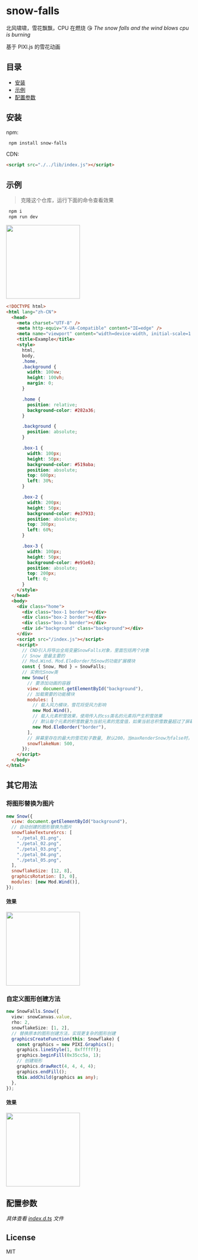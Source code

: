 # snow-falls

北风啸啸，雪花飘飘，CPU 在燃烧 😘
_The snow falls and the wind blows cpu is burning_

基于 PIXI.js 的雪花动画

## 目录

- [安装](#安装)
- [示例](#示例)
- [配置参数](#配置参数)

## 安装

npm:

```sh
 npm install snow-falls
```

CDN:

```html
<script src="./../lib/index.js"></script>
```

## 示例

> 克隆这个仓库，运行下面的命令查看效果

```sh
 npm i
 npm run dev
```

<div style="margin-bottom: 5px">
  <img src="docs/example_01.png" width="200" />
</div>

```html
<!DOCTYPE html>
<html lang="zh-CN">
  <head>
    <meta charset="UTF-8" />
    <meta http-equiv="X-UA-Compatible" content="IE=edge" />
    <meta name="viewport" content="width=device-width, initial-scale=1.0" />
    <title>Example</title>
    <style>
      html,
      body,
      .home,
      .background {
        width: 100vw;
        height: 100vh;
        margin: 0;
      }

      .home {
        position: relative;
        background-color: #282a36;
      }

      .background {
        position: absolute;
      }

      .box-1 {
        width: 100px;
        height: 50px;
        background-color: #519aba;
        position: absolute;
        top: 600px;
        left: 30%;
      }

      .box-2 {
        width: 200px;
        height: 50px;
        background-color: #e37933;
        position: absolute;
        top: 300px;
        left: 60%;
      }

      .box-3 {
        width: 100px;
        height: 50px;
        background-color: #e91e63;
        position: absolute;
        top: 200px;
        left: 0;
      }
    </style>
  </head>
  <body>
    <div class="home">
      <div class="box-1 border"></div>
      <div class="box-2 border"></div>
      <div class="box-3 border"></div>
      <div id="background" class="background"></div>
    </div>
    <script src="/index.js"></script>
    <script>
      // CND引入将导出全局变量SnowFalls对象，里面包括两个对象
      // Snow 是最主要的
      // Mod.Wind、Mod.EleBorder为Snow的功能扩展模块
      const { Snow, Mod } = SnowFalls;
      // 实例化Snow类
      new Snow({
        // 要添加动画的容器
        view: document.getElementById("background"),
        // 加载需要的功能模块
        modules: [
          // 载入风力模块，雪花将受风力影响
          new Mod.Wind(),
          // 载入元素积雪效果，使用传入的css类名的元素将产生积雪效果
          // 默认每个元素的积雪数量为当前元素的宽度值，如果当前总积雪数量超过了屏幕里存在的最大的雪花粒子数量，将不在产生下雪效果，请提高snowflakeNum的值解决，过多的边界将产生严重的性能影响
          new Mod.EleBorder("border"),
        ],
        // 屏幕里存在的最大的雪花粒子数量, 默认200。当maxRenderSnow为false时，屏幕中渲染的粒子数量和帧率有关，一般不超过200个
        snowflakeNum: 500,
      });
    </script>
  </body>
</html>
```

## 其它用法

### 将图形替换为图片

```js
new Snow({
  view: document.getElementById("background"),
  // 自动创建的图形替换为图片
  snowflakeTextureSrcs: [
    "./petal_01.png",
    "./petal_02.png",
    "./petal_03.png",
    "./petal_04.png",
    "./petal_05.png",
  ],
  snowflakeSize: [12, 8],
  graphicsRotation: [3, 0],
  modules: [new Mod.Wind()],
});
```

#### 效果

<div style="margin-bottom: 5px">
  <img src="docs/example_02.png" width="200" />
</div>

### 自定义图形创建方法

```ts
new SnowFalls.Snow({
  view: snowCanvas.value,
  rho: 2,
  snowflakeSize: [1, 2],
  // 替换原本的图形创建方法，实现更复杂的图形创建
  graphicsCreateFunction(this: Snowflake) {
    const graphics = new PIXI.Graphics();
    graphics.lineStyle(1, 0xffffff);
    graphics.beginFill(0x35cc5a, 1);
    // 创建矩形
    graphics.drawRect(4, 4, 4, 4);
    graphics.endFill();
    this.addChild(graphics as any);
  },
});
```

#### 效果

<div style="margin-bottom: 5px">
  <img src="docs/example_03.png" width="200" />
</div>

## 配置参数

_具体查看 [index.d.ts](lib/index.d.ts) 文件_

## License

MIT
